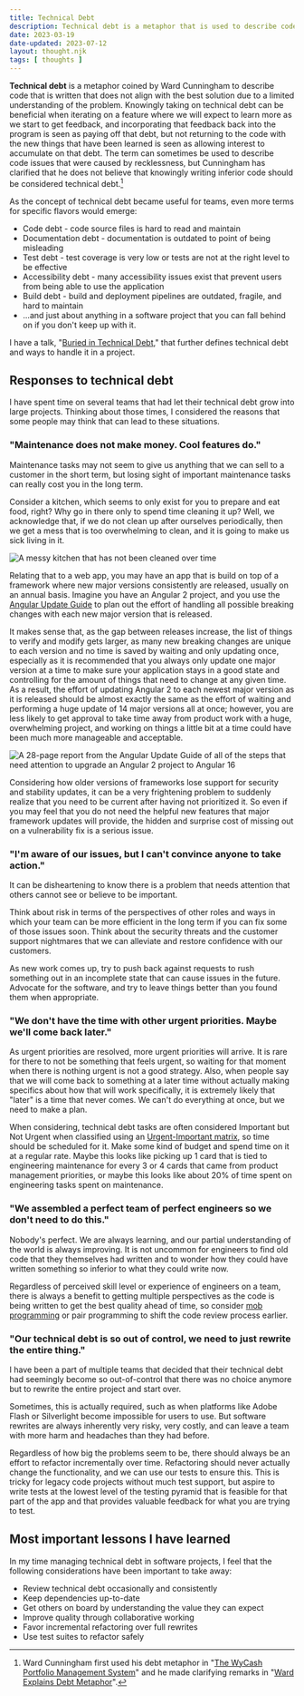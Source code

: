 ```yaml
---
title: Technical Debt
description: Technical debt is a metaphor that is used to describe code that no longer aligns with the best solution once our limited understanding of a problem improves.
date: 2023-03-19
date-updated: 2023-07-12
layout: thought.njk
tags: [ thoughts ]
---
```


**Technical debt** is a metaphor coined by Ward Cunningham to describe code that is written that does not align with the
best solution due to a limited understanding of the problem. Knowingly taking on technical debt can be beneficial when
iterating on a feature where we will expect to learn more as we start to get feedback, and incorporating that feedback
back into the program is seen as paying off that debt, but not returning to the code with the new things that have been
learned is seen as allowing interest to accumulate on that debt. The term can sometimes be used to describe code issues
that were caused by recklessness, but Cunningham has clarified that he does not believe that knowingly writing inferior
code should be considered technical debt.[^1]

As the concept of technical debt became useful for teams, even more terms for specific flavors would emerge:

- Code debt - code source files is hard to read and maintain
- Documentation debt - documentation is outdated to point of being misleading
- Test debt - test coverage is very low or tests are not at the right level to be effective
- Accessibility debt - many accessibility issues exist that prevent users from being able to use the application
- Build debt - build and deployment pipelines are outdated, fragile, and hard to maintain
- ...and just about anything in a software project that you can fall behind on if you don't keep up with it.

I have a talk, "[Buried in Technical Debt](/buried-in-technical-debt)," that further defines technical debt and ways to
handle it in a project.

## Responses to technical debt

I have spent time on several teams that had let their technical debt grow into large projects. Thinking about those
times, I considered the reasons that some people may think that can lead to these situations.

### "Maintenance does not make money. Cool features do."

Maintenance tasks may not seem to give us anything that we can sell to a customer in the short term, but losing sight of
important maintenance tasks can really cost you in the long term.

Consider a kitchen, which seems to only exist for you to prepare and eat food, right? Why go in there only to spend time
cleaning it up? Well, we acknowledge that, if we do not clean up after ourselves periodically, then we get a mess that
is too overwhelming to clean, and it is going to make us sick living in it.

![A messy kitchen that has not been cleaned over time](/img/technical-debt-kitchen.jpg)

Relating that to a web app, you may have an app that is build on top of a framework where new major versions
consistently are released, usually on an annual basis. Imagine you have an Angular 2 project, and you use
the [Angular Update Guide](https://update.angular.io) to plan out the effort of handling all possible breaking changes
with each new major version that is released.

It makes sense that, as the gap between releases increase, the list of things to verify and modify gets larger, as many
new breaking changes are unique to each version and no time is saved by waiting and only updating once, especially as it
is recommended that you always only update one major version at a time to make sure your application stays in a good
state and controlling for the amount of things that need to change at any given time. As a result, the effort of
updating Angular 2 to each newest major version as it is released should be almost exactly the same as the effort of
waiting and performing a huge update of 14 major versions all at once; however, you are less likely to get approval to
take time away from product work with a huge, overwhelming project, and working on things a little bit at a time could
have been much more manageable and acceptable.

![A 28-page report from the Angular Update Guide of all of the steps that need attention to upgrade an Angular 2 project to Angular 16](/img/technical-debt-angular.jpg)

Considering how older versions of frameworks lose support for security and stability updates, it can be a very
frightening problem to suddenly realize that you need to be current after having not prioritized it. So even if you may
feel that you do not need the helpful new features that major framework updates will provide, the hidden and surprise
cost of missing out on a vulnerability fix is a serious issue.

### "I'm aware of our issues, but I can't convince anyone to take action."

It can be disheartening to know there is a problem that needs attention that others cannot see or believe to be
important.

Think about risk in terms of the perspectives of other roles and ways in which your team can be more efficient in the
long term if you can fix some of those issues soon. Think about the security threats and the customer support nightmares
that we can alleviate and restore confidence with our customers.

As new work comes up, try to push back against requests to rush something out in an incomplete state that can cause
issues in the future. Advocate for the software, and try to leave things better than you found them when appropriate.

### "We don't have the time with other urgent priorities. Maybe we'll come back later."

As urgent priorities are resolved, more urgent priorities will arrive. It is rare for there to not be something that
feels urgent, so waiting for that moment when there is nothing urgent is not a good strategy. Also, when people say that
we will come back to something at a later time without actually making specifics about how that will work specifically,
it is extremely likely that "later" is a time that never comes. We can't do everything at once, but we need to make a
plan.

When considering, technical debt tasks are often considered Important but Not Urgent when classified
using an [Urgent-Important matrix](/urgent-important-matrix), so time should be scheduled for it. Make some kind of
budget and spend time on it at a regular rate. Maybe this looks like picking up 1 card that is tied to engineering
maintenance for every 3 or 4 cards that came from product management priorities, or maybe this looks like about 20% of
time spent on engineering tasks spent on maintenance.

### "We assembled a perfect team of perfect engineers so we don't need to do this."

Nobody's perfect. We are always learning, and our partial understanding of the world is always improving. It is not
uncommon for engineers to find old code that they themselves had written and to wonder how they could have written
something so inferior to what they could write now.

Regardless of perceived skill level or experience of engineers on a team, there is always a benefit to getting multiple
perspectives as the code is being written to get the best quality ahead of time, so
consider [mob programming](/mob-programming) or pair programming to shift the code review process earlier.

### "Our technical debt is so out of control, we need to just rewrite the entire thing."

I have been a part of multiple teams that decided that their technical debt had seemingly become so out-of-control that
there was no choice anymore but to rewrite the entire project and start over.

Sometimes, this is actually required, such as when platforms like Adobe Flash or Silverlight become impossible for users
to use. But software rewrites are always inherently very risky, very costly, and can leave a team with more harm and
headaches than they had before.

Regardless of how big the problems seem to be, there should always be an effort to refactor incrementally over time.
Refactoring should never actually change the functionality, and we can use our tests to ensure this. This is tricky for
legacy code projects without much test support, but aspire to write tests at the lowest level of the testing pyramid
that is feasible for that part of the app and that provides valuable feedback for what you are trying to test.

## Most important lessons I have learned

In my time managing technical debt in software projects, I feel that the following considerations have been important to
take away:

- Review technical debt occasionally and consistently
- Keep dependencies up-to-date
- Get others on board by understanding the value they can expect
- Improve quality through collaborative working
- Favor incremental refactoring over full rewrites
- Use test suites to refactor safely

[^1]: Ward Cunningham first used his debt metaphor in
"[The WyCash Portfolio Management System](http://c2.com/doc/oopsla92.html)" and he made clarifying remarks in
"[Ward Explains Debt Metaphor](http://wiki.c2.com/?WardExplainsDebtMetaphor)".